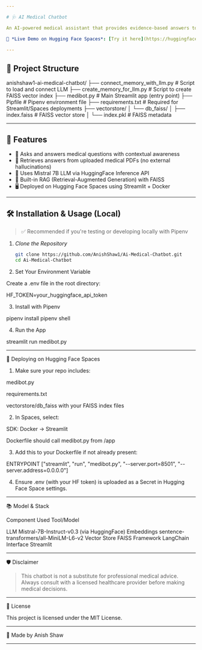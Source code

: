 ```yaml
---

# 🩺 AI Medical Chatbot

An AI-powered medical assistant that provides evidence-based answers to health-related questions by retrieving information directly from verified medical documents. Built using LangChain, HuggingFace Transformers, FAISS, and Streamlit.

🔗 *Live Demo on Hugging Face Spaces*: [Try it here](https://huggingface.co/spaces/AnishShaw/ai-chat)

---
```


## 📁 Project Structure

anishshaw1-ai-medical-chatbot/ ├── connect_memory_with_llm.py         # Script to load and connect LLM ├── create_memory_for_llm.py           # Script to create FAISS vector index ├── medibot.py                         # Main Streamlit app (entry point) ├── Pipfile                            # Pipenv environment file ├── requirements.txt                   # Required for Streamlit/Spaces deployments ├── vectorstore/ │   └── db_faiss/ │       ├── index.faiss                # FAISS vector store │       └── index.pkl                  # FAISS metadata

---

## 🚀 Features

- 💬 Asks and answers medical questions with contextual awareness
- 🔎 Retrieves answers from uploaded medical PDFs (no external hallucinations)
- 🧠 Uses Mistral 7B LLM via HuggingFace Inference API
- 🧾 Built-in RAG (Retrieval-Augmented Generation) with FAISS
- 🖥 Deployed on Hugging Face Spaces using Streamlit + Docker

---

## 🛠 Installation & Usage (Local)

> ✅ Recommended if you're testing or developing locally with Pipenv

1. *Clone the Repository*
   ```bash
   git clone https://github.com/AnishShaw1/Ai-Medical-Chatbot.git
   cd Ai-Medical-Chatbot

2. Set Your Environment Variable

Create a .env file in the root directory:

HF_TOKEN=your_huggingface_api_token


3. Install with Pipenv

pipenv install
pipenv shell


4. Run the App

streamlit run medibot.py




---

🐳 Deploying on Hugging Face Spaces

1. Make sure your repo includes:

medibot.py

requirements.txt

vectorstore/db_faiss with your FAISS index files



2. In Spaces, select:

SDK: Docker → Streamlit

Dockerfile should call medibot.py from /app



3. Add this to your Dockerfile if not already present:

ENTRYPOINT ["streamlit", "run", "medibot.py", "--server.port=8501", "--server.address=0.0.0.0"]


4. Ensure .env (with your HF token) is uploaded as a Secret in Hugging Face Space settings.




---

📚 Model & Stack

Component	Used Tool/Model

LLM	Mistral-7B-Instruct-v0.3 (via HuggingFace)
Embeddings	sentence-transformers/all-MiniLM-L6-v2
Vector Store	FAISS
Framework	LangChain
Interface	Streamlit



---

🛡 Disclaimer

> This chatbot is not a substitute for professional medical advice. Always consult with a licensed healthcare provider before making medical decisions.




---

📜 License

This project is licensed under the MIT License.


---

📌 Made by Anish Shaw

---
